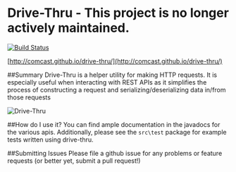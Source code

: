 Drive-Thru - This project is no longer actively maintained. 
==========
[![Build Status](https://travis-ci.org/Comcast/drive-thru.svg)](https://travis-ci.org/Comcast/drive-thru)

[http://comcast.github.io/drive-thru/](http://comcast.github.io/drive-thru/)

##Summary
Drive-Thru is a helper utility for making HTTP requests.  It is especially useful when interacting with REST APIs as it simplifies the process of constructing a request and serializing/deserializing data in/from those requests

![Drive-Thru](http://comcast.github.io/drive-thru/images/drive-thru-shield.png)

##How do I use it?
You can find ample documentation in the javadocs for the various apis.   Additionally, please see the `src\test` package for example tests written using drive-thru.

##Submitting Issues
Please file a github issue for any problems or feature requests (or better yet, submit a pull request!)
